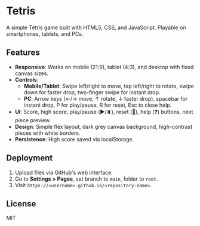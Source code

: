 # Tetris

A simple Tetris game built with HTML5, CSS, and JavaScript. Playable on smartphones, tablets, and PCs.

## Features
- **Responsive**: Works on mobile (21:9), tablet (4:3), and desktop with fixed canvas sizes.
- **Controls**:
  - **Mobile/Tablet**: Swipe left/right to move, tap left/right to rotate, swipe down for faster drop, two-finger swipe for instant drop.
  - **PC**: Arrow keys (←/→ move, ↑ rotate, ↓ faster drop), spacebar for instant drop, P for play/pause, R for reset, Esc to close help.
- **UI**: Score, high score, play/pause (▶️/⏸️), reset (🔄), help (❓) buttons, next piece preview.
- **Design**: Simple flex layout, dark grey canvas background, high-contrast pieces with white borders.
- **Persistence**: High score saved via localStorage.

## Deployment
1. Upload files via GitHub's web interface.
2. Go to **Settings > Pages**, set branch to `main`, folder to `root`.
3. Visit `https://<username>.github.io/<repository-name>`.

## License
MIT